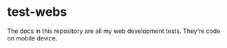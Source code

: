 # test-webs
The docs in this repository are all my web development tests. They’re code on mobile device.
